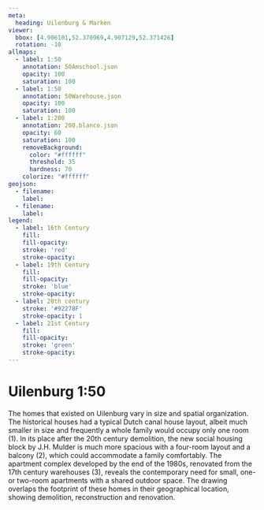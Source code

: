 ```yaml
---
meta:
  heading: Uilenburg & Marken
viewer:
  bbox: [4.906101,52.370969,4.907129,52.371426]
  rotation: -10
allmaps:
  - label: 1:50
    annotation: 50Amschool.json
    opacity: 100
    saturation: 100
  - label: 1:50
    annotation: 50Warehouse.json
    opacity: 100
    saturation: 100
  - label: 1:200
    annotation: 200.blanco.json
    opacity: 60
    saturation: 100
    removeBackground:
      color: "#ffffff"
      threshold: 35
      hardness: 70
    colorize: "#ffffff"
geojson:
  - filename:
    label: 
  - filename:
    label: 
legend:
  - label: 16th Century
    fill:
    fill-opacity:
    stroke: 'red'
    stroke-opacity:
  - label: 19th Century
    fill:
    fill-opacity:
    stroke: 'blue'
    stroke-opacity:
  - label: 20th century
    stroke: '#92278F'
    stroke-opacity: 1
  - label: 21st Century
    fill:
    fill-opacity:
    stroke: 'green'
    stroke-opacity:
---
```

# Uilenburg 1:50
The homes that existed on Uilenburg vary in size and spatial organization. The historical houses had a typical Dutch canal house layout, albeit much smaller in size and frequently a whole family would occupy only one room (1). In its place after the 20th century demolition, the new social housing block by J.H. Mulder is much more spacious with a four-room layout and a balcony (2), which could accommodate a family comfortably. The apartment complex developed by the end of the 1980s, renovated from the 17th century warehouses (3), reveals the contemporary need for small, one- or two-room apartments with a shared outdoor space. The drawing overlaps the footprint of these homes in their geographical location, showing demolition, reconstruction and renovation. 